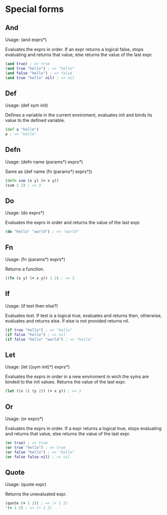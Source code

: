 # Special forms


## And
Usage: (and exprs\*)

Evaluates the exprs in order. If an expr returns a logical false, stops evaluating and
returns that value, else returns the value of the last expr.

```clojure
(and true) ; => true
(and true "hello") ; => "hello"
(and false "hello") ; => false
(and true "hello" nil) ; => nil
```

## Def
Usage: (def sym init)

Defines a variable in the current enviroment, evaluates init and binds its value
to the defined variable.

```clojure
(def a "hello")
a ; => "hello"
```

## Defn
Usage: (defn name (params\*) exprs\*)

Same as (def name (fn (params\*) exprs\*))

```clojure
(defn sum (x y) (+ x y))
(sum 1 2) ; => 3
```

## Do
Usage: (do exprs\*)

Evaluates the exprs in order and returns the value of the last expr.

```clojure
(do "hello" "world") ; => "world"
```

## Fn
Usage: (fn (params\*) exprs\*)

Returns a function.

```clojure
((fn (x y) (+ x y)) 1 2) ; => 3
```

## If
Usage: (if test then else?)

Evaluates test. If test is a logical true, evaluates and returns then, otherwise,
evaluates and returns else. If else is not provided returns nil.

```clojure
(if true "hello") ; => "hello"
(if false "hello") ; => nil
(if false "hello" "world") ; => "hello"
```

## Let
Usage: (let ((sym init)\*) exprs\*)

Evaluates the exprs in order in a new enviroment in wich the syms are binded to the
init values. Returns the value of the last expr.

```clojure
(let ((x 1) (y 2)) (+ x y)) ; => 3
```

## Or
Usage: (or exprs\*)

Evaluates the exprs in order. If a expr returns a logical true, stops evaluating and
returns that value, else returns the value of the last expr.

```clojure
(or true) ; => true
(or true "hello") ; => true
(or false "hello") ; => "hello"
(or false false nil) ; => nil
```

## Quote
Usage: (quote expr)

Returns the unevaluated expr.

```clojure
(quote (+ 1 2)) ; => (+ 1 2)
'(+ 1 2) ; => (+ 1 2)
```
